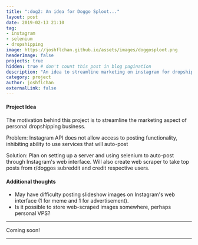 ```yaml
---
title: ":dog2: An idea for Doggo Sploot..."
layout: post
date: 2019-02-13 21:10
tag:
- instagram
- selenium
- dropshipping
image: https://joshflchan.github.io/assets/images/doggosploot.png
headerImage: false
projects: true
hidden: true # don't count this post in blog pagination
description: "An idea to streamline marketing on instagram for dropshipping business"
category: project
author: joshflchan
externalLink: false
---
```


#### Project Idea
The motivation behind this project is to streamline the marketing aspect of personal dropshipping business.

Problem: Instagram API does not allow access to posting functionality, inhibiting ability to use services that
will auto-post

Solution: Plan on setting up a server and using selenium to auto-post through Instagram's web interface. Will also
create web scraper to take top posts from r/doggos subreddit and credit respective users.

#### Additional thoughts
- May have difficulty posting slideshow images on Instagram's web interface (1 for meme and 1 for advertisement).
- Is it possible to store web-scraped images somewhere, perhaps personal VPS?

---

Coming soon!

---

